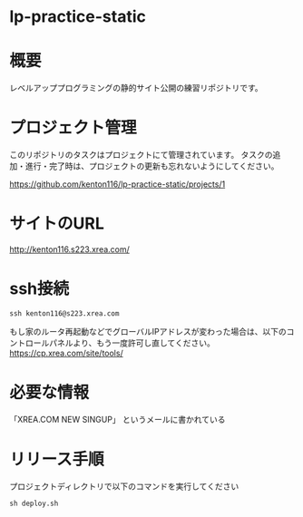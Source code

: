 # lp-practice-static
# 概要
レベルアッププログラミングの静的サイト公開の練習リポジトリです。

# プロジェクト管理

このリポジトリのタスクはプロジェクトにて管理されています。
タスクの追加・進行・完了時は、プロジェクトの更新も忘れないようにしてください。

https://github.com/kenton116/lp-practice-static/projects/1

# サイトのURL

http://kenton116.s223.xrea.com/

# ssh接続

```
ssh kenton116@s223.xrea.com
```

もし家のルータ再起動などでグローバルIPアドレスが変わった場合は、以下のコントロールパネルより、もう一度許可し直してください。
https://cp.xrea.com/site/tools/

# 必要な情報
「XREA.COM NEW SINGUP」 というメールに書かれている

# リリース手順

プロジェクトディレクトリで以下のコマンドを実行してください

```
sh deploy.sh
```
